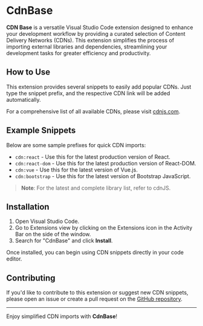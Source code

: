 # CdnBase

**CDN Base** is a versatile Visual Studio Code extension designed to enhance your development workflow by providing a curated selection of Content Delivery Networks (CDNs). This extension simplifies the process of importing external libraries and dependencies, streamlining your development tasks for greater efficiency and productivity.

## How to Use

This extension provides several snippets to easily add popular CDNs. Just type the snippet prefix, and the respective CDN link will be added automatically.

For a comprehensive list of all available CDNs, please visit [cdnjs.com](https://cdnjs.com/).

## Example Snippets

Below are some sample prefixes for quick CDN imports:

- `cdn:react` - Use this for the latest production version of React.
- `cdn:react-dom` - Use this for the latest production version of React-DOM.
- `cdn:vue` - Use this for the latest version of Vue.js.
- `cdn:bootstrap` - Use this for the latest version of Bootstrap JavaScript.

> **Note**: For the latest and complete library list, refer to cdnJS.

## Installation

1. Open Visual Studio Code.
2. Go to Extensions view by clicking on the Extensions icon in the Activity Bar on the side of the window.
3. Search for "CdnBase" and click **Install**.

Once installed, you can begin using CDN snippets directly in your code editor.

## Contributing

If you'd like to contribute to this extension or suggest new CDN snippets, please open an issue or create a pull request on the [GitHub repository](https://github.com/codevedadotorg/cdnbase).

---

Enjoy simplified CDN imports with **CdnBase**!
